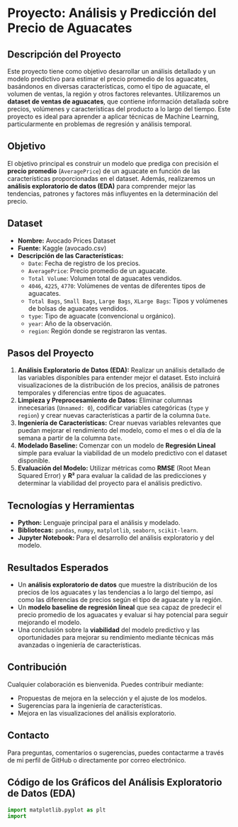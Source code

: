 # Proyecto: Análisis y Predicción del Precio de Aguacates

## Descripción del Proyecto
Este proyecto tiene como objetivo desarrollar un análisis detallado y un modelo predictivo para estimar el precio promedio de los aguacates, basándonos en diversas características, como el tipo de aguacate, el volumen de ventas, la región y otros factores relevantes. Utilizaremos un **dataset de ventas de aguacates**, que contiene información detallada sobre precios, volúmenes y características del producto a lo largo del tiempo. Este proyecto es ideal para aprender a aplicar técnicas de Machine Learning, particularmente en problemas de regresión y análisis temporal.

## Objetivo
El objetivo principal es construir un modelo que prediga con precisión el **precio promedio** (`AveragePrice`) de un aguacate en función de las características proporcionadas en el dataset. Además, realizaremos un **análisis exploratorio de datos (EDA)** para comprender mejor las tendencias, patrones y factores más influyentes en la determinación del precio.

## Dataset
- **Nombre:** Avocado Prices Dataset
- **Fuente:** Kaggle (avocado.csv)
- **Descripción de las Características:**
  - `Date`: Fecha de registro de los precios.
  - `AveragePrice`: Precio promedio de un aguacate.
  - `Total Volume`: Volumen total de aguacates vendidos.
  - `4046`, `4225`, `4770`: Volúmenes de ventas de diferentes tipos de aguacates.
  - `Total Bags`, `Small Bags`, `Large Bags`, `XLarge Bags`: Tipos y volúmenes de bolsas de aguacates vendidos.
  - `type`: Tipo de aguacate (convencional u orgánico).
  - `year`: Año de la observación.
  - `region`: Región donde se registraron las ventas.

## Pasos del Proyecto
1. **Análisis Exploratorio de Datos (EDA):** Realizar un análisis detallado de las variables disponibles para entender mejor el dataset. Esto incluirá visualizaciones de la distribución de los precios, análisis de patrones temporales y diferencias entre tipos de aguacates.
2. **Limpieza y Preprocesamiento de Datos:** Eliminar columnas innecesarias (`Unnamed: 0`), codificar variables categóricas (`type` y `region`) y crear nuevas características a partir de la columna `Date`.
3. **Ingeniería de Características:** Crear nuevas variables relevantes que puedan mejorar el rendimiento del modelo, como el mes o el día de la semana a partir de la columna `Date`.
4. **Modelado Baseline:** Comenzar con un modelo de **Regresión Lineal** simple para evaluar la viabilidad de un modelo predictivo con el dataset disponible.
5. **Evaluación del Modelo:** Utilizar métricas como **RMSE** (Root Mean Squared Error) y **R²** para evaluar la calidad de las predicciones y determinar la viabilidad del proyecto para el análisis predictivo.

## Tecnologías y Herramientas
- **Python:** Lenguaje principal para el análisis y modelado.
- **Bibliotecas:** `pandas`, `numpy`, `matplotlib`, `seaborn`, `scikit-learn`.
- **Jupyter Notebook:** Para el desarrollo del análisis exploratorio y del modelo.

## Resultados Esperados
- Un **análisis exploratorio de datos** que muestre la distribución de los precios de los aguacates y las tendencias a lo largo del tiempo, así como las diferencias de precios según el tipo de aguacate y la región.
- Un **modelo baseline de regresión lineal** que sea capaz de predecir el precio promedio de los aguacates y evaluar si hay potencial para seguir mejorando el modelo.
- Una conclusión sobre la **viabilidad** del modelo predictivo y las oportunidades para mejorar su rendimiento mediante técnicas más avanzadas o ingeniería de características.

## Contribución
Cualquier colaboración es bienvenida. Puedes contribuir mediante:
- Propuestas de mejora en la selección y el ajuste de los modelos.
- Sugerencias para la ingeniería de características.
- Mejora en las visualizaciones del análisis exploratorio.

## Contacto
Para preguntas, comentarios o sugerencias, puedes contactarme a través de mi perfil de GitHub o directamente por correo electrónico.

## Código de los Gráficos del Análisis Exploratorio de Datos (EDA)

```python
import matplotlib.pyplot as plt
import
